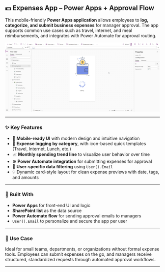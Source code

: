 ## 💵 Expenses App – Power Apps + Approval Flow

This mobile-friendly **Power Apps application** allows employees to **log, categorize, and submit business expenses** for manager approval. The app supports common use cases such as travel, internet, and meal reimbursements, and integrates with Power Automate for approval routing.

![Expenses App Demo](media/Expenses_App.gif)

---

### ✨ Key Features

- 📱 **Mobile-ready UI** with modern design and intuitive navigation
- 🧾 **Expense logging by category**, with icon-based quick templates (Travel, Internet, Lunch, etc.)
- 📈 **Monthly spending trend line** to visualize user behavior over time
- ⚙️ **Power Automate integration** for submitting expenses for approval
- 💜 **User-specific data filtering** using `User().Email`
- 💡 Dynamic card-style layout for clean expense previews with date, tags, and amounts

---

### 🧠 Built With

- **Power Apps** for front-end UI and logic
- **SharePoint list** as the data source
- **Power Automate flow** for sending approval emails to managers
- `User().Email` to personalize and secure the app per user

---

### 📌 Use Case

Ideal for small teams, departments, or organizations without formal expense tools. Employees can submit expenses on the go, and managers receive structured, standardized requests through automated approval workflows.

---
